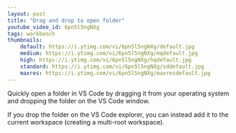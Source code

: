 ```yaml
---
layout: post
title: "Drag and drop to open folder"
youtube_video_id: 6pn5l5ngNXg
tags: workbench
thumbnails:
    default: https://i.ytimg.com/vi/6pn5l5ngNXg/default.jpg
    medium: https://i.ytimg.com/vi/6pn5l5ngNXg/mqdefault.jpg
    high: https://i.ytimg.com/vi/6pn5l5ngNXg/hqdefault.jpg
    standard: https://i.ytimg.com/vi/6pn5l5ngNXg/sddefault.jpg
    maxres: https://i.ytimg.com/vi/6pn5l5ngNXg/maxresdefault.jpg
---
```


Quickly open a folder in VS Code by dragging it from your operating system and dropping the folder on the VS Code window.

If you drop the folder on the VS Code explorer, you can instead add it to the current workspace (creating a multi-root workspace).
